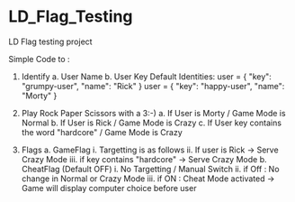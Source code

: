 # LD_Flag_Testing
LD Flag testing project

Simple Code to :
 1. Identify
  a. User Name
  b. User Key
        Default Identities:
              user = {
          "key": "grumpy-user",
          "name": "Rick"
                     }
            user = {
          "key": "happy-user",
          "name": "Morty"
                    }
2. Play Rock Paper Scissors with a  3:-)
    a. If User is Morty / Game Mode is Normal
    b. If User is Rick / Game Mode is Crazy
    c. If User key contains the word "hardcore" / Game Mode is Crazy
    
    
3. Flags
  a. GameFlag
    i. Targetting is as follows
      ii. If user is Rick -> Serve Crazy Mode
      iii. if key contains "hardcore" -> Serve Crazy Mode
  b. CheatFlag (Default OFF)
    i. No Targetting / Manual Switch
      ii. if Off : No change in Normal or Crazy Mode
      iii. if ON : Cheat Mode activated -> Game will display computer choice before user
      
